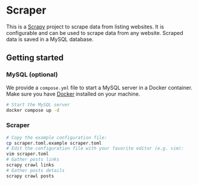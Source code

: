 # Scraper

This is a [Scrapy](https://scrapy.org/) project to scrape data from listing websites.
It is configurable and can be used to scrape data from any website.
Scraped data is saved in a MySQL database.

## Getting started

### MySQL (optional)

We provide a `compose.yml` file to start a MySQL server in a Docker container. Make sure you have [Docker](https://docs.docker.com/get-docker/) installed on your machine.

```bash
# Start the MySQL server
docker compose up -d
```

### Scraper

```bash
# Copy the example configuration file:
cp scraper.toml.example scraper.toml
# Edit the configuration file with your favorite editor (e.g. vim):
vim scraper.toml
# Gather posts links
scrapy crawl links
# Gather posts details 
scrapy crawl posts
```
